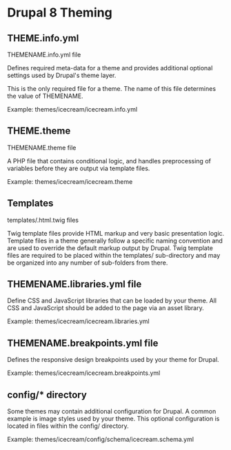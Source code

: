 # Drupal 8 Theming

## THEME.info.yml

THEMENAME.info.yml file

Defines required meta-data for a theme and provides additional optional settings used by Drupal's theme layer.

This is the only required file for a theme. The name of this file determines the value of THEMENAME.

Example: themes/icecream/icecream.info.yml

## THEME.theme

THEMENAME.theme file

A PHP file that contains conditional logic, and handles preprocessing of variables before they are output via template files.

Example: themes/icecream/icecream.theme

## Templates

templates/.html.twig files

Twig template files provide HTML markup and very basic presentation logic. Template files in a theme generally follow a specific naming convention and are used to override the default markup output by Drupal. Twig template files are required to be placed within the templates/ sub-directory and may be organized into any number of sub-folders from there.

## THEMENAME.libraries.yml file

Define CSS and JavaScript libraries that can be loaded by your theme. All CSS and JavaScript should be added to the page via an asset library.

Example: themes/icecream/icecream.libraries.yml

## THEMENAME.breakpoints.yml file

Defines the responsive design breakpoints used by your theme for Drupal.

Example: themes/icecream/icecream.breakpoints.yml

## config/* directory

Some themes may contain additional configuration for Drupal. A common example is image styles used by your theme. This optional configuration is located in files within the config/ directory.

Example: themes/icecream/config/schema/icecream.schema.yml
